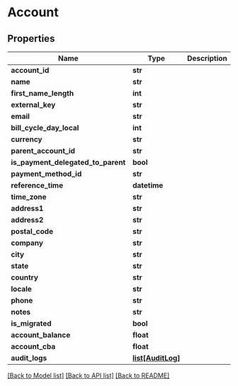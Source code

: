 # Account

## Properties
Name | Type | Description | Notes
------------ | ------------- | ------------- | -------------
**account_id** | **str** |  | [optional] 
**name** | **str** |  | [optional] 
**first_name_length** | **int** |  | [optional] 
**external_key** | **str** |  | [optional] 
**email** | **str** |  | [optional] 
**bill_cycle_day_local** | **int** |  | [optional] 
**currency** | **str** |  | [optional] 
**parent_account_id** | **str** |  | [optional] 
**is_payment_delegated_to_parent** | **bool** |  | [optional] 
**payment_method_id** | **str** |  | [optional] 
**reference_time** | **datetime** |  | [optional] 
**time_zone** | **str** |  | [optional] 
**address1** | **str** |  | [optional] 
**address2** | **str** |  | [optional] 
**postal_code** | **str** |  | [optional] 
**company** | **str** |  | [optional] 
**city** | **str** |  | [optional] 
**state** | **str** |  | [optional] 
**country** | **str** |  | [optional] 
**locale** | **str** |  | [optional] 
**phone** | **str** |  | [optional] 
**notes** | **str** |  | [optional] 
**is_migrated** | **bool** |  | [optional] 
**account_balance** | **float** |  | [optional] 
**account_cba** | **float** |  | [optional] 
**audit_logs** | [**list[AuditLog]**](AuditLog.md) |  | [optional] 

[[Back to Model list]](../README.md#documentation-for-models) [[Back to API list]](../README.md#documentation-for-api-endpoints) [[Back to README]](../README.md)

